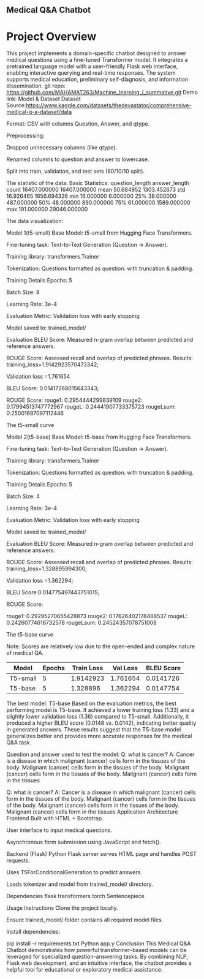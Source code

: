 ## Medical Q&A Chatbot
# Project Overview
This project implements a domain-specific chatbot designed to answer medical questions using a fine-tuned Transformer model. It integrates a pretrained language model with a user-friendly Flask web interface, enabling interactive querying and real-time responses. The system supports medical education, preliminary self-diagnosis, and information dissemination.
git repo: https://github.com/MAHAMAT263/Machine_learning_I_summative.git 
Demo link:
Model & Dataset
Dataset
Source:https://www.kaggle.com/datasets/thedevastator/comprehensive-medical-q-a-dataset/data 


Format: CSV with columns Question, Answer, and qtype.


Preprocessing:


Dropped unnecessary columns (like qtype).


Renamed columns to question and answer to lowercase.


Split into train, validation, and test sets (80/10/10 split).


The statistic of the data:
Basic Statistics:
       question_length  answer_length
count     16407.000000   16407.000000
mean         50.684952    1303.452673
std          16.926465    1656.694326
min          16.000000       6.000000
25%          38.000000     487.000000
50%          48.000000     890.000000
75%          61.000000    1589.000000
max         191.000000   29046.000000


The data visualization:

Model 1(t5-small)
Base Model: t5-small from Hugging Face Transformers.


Fine-tuning task: Text-to-Text Generation (Question → Answer).


Training library: transformers.Trainer


Tokenization: Questions formatted as question: <text> with truncation & padding.


Training Details
Epochs: 5


Batch Size: 8


Learning Rate: 3e-4


Evaluation Metric: Validation loss with early stopping


Model saved to: trained_model/


Evaluation
BLEU Score: Measured n-gram overlap between predicted and reference answers.


ROUGE Score: Assessed recall and overlap of predicted phrases.
Results:
training_loss=1.9142923570473342;

Validation loss =1.761654

BLEU Score: 0.01417268015643343;

ROUGE Score:
rouge1: 0.2954444299839109
rouge2: 0.17994513747772967
rougeL: 0.24441907733375723
rougeLsum: 0.25001687097112446

The  t5-small curve


Model 2(t5-base)
Base Model: t5-base from Hugging Face Transformers.


Fine-tuning task: Text-to-Text Generation (Question → Answer).


Training library: transformers.Trainer


Tokenization: Questions formatted as question: <text> with truncation & padding.


Training Details
Epochs: 5


Batch Size: 4


Learning Rate: 3e-4


Evaluation Metric: Validation loss with early stopping


Model saved to: trained_model/


Evaluation
BLEU Score: Measured n-gram overlap between predicted and reference answers.


ROUGE Score: Assessed recall and overlap of predicted phrases.
Results:
training_loss=1.328895994300;

Validation loss =1.362294;

BLEU Score:0.014775497443751015;

ROUGE Score:

  rouge1: 0.29295270655428873
  rouge2: 0.17626402178488537
  rougeL: 0.24260774616732578
  rougeLsum: 0.24524357078751008

The  t5-base curve



Note: Scores are relatively low due to the open-ended and complex nature of medical QA.


| Model     | Epochs | Train Loss | Val Loss | BLEU Score |
|-----------|--------|------------|----------|------------|
| T5-small  | 5      | 1.9142923  | 1.761654 | 0.0141726  |
| T5-base   | 5      | 1.328896   | 1.362294 | 0.0147754  |

The best model: T5-base 
Based on the evaluation metrics, the best performing model is T5-base. It achieved a lower training loss (1.33) and a slightly lower validation loss (1.36) compared to T5-small. Additionally, it produced a higher BLEU score (0.0148 vs. 0.0142), indicating better quality in generated answers. These results suggest that the T5-base model generalizes better and provides more accurate responses for the medical Q&A task.

Question and answer used to test the model:
Q: what is cancer?
A: Cancer is a disease in which malignant (cancer) cells form in the tissues of the body. Malignant (cancer) cells form in the tissues of the body. Malignant (cancer) cells form in the tissues of the body. Malignant (cancer) cells form in the tissues

Q: what is cancer?
A: Cancer is a disease in which malignant (cancer) cells form in the tissues of the body. Malignant (cancer) cells form in the tissues of the body. Malignant (cancer) cells form in the tissues of the body. Malignant (cancer) cells form in the tissues
Application Architecture
Frontend
Built with HTML + Bootstrap.


User interface to input medical questions.


Asynchronous form submission using JavaScript and fetch().


Backend (Flask)
Python Flask server serves HTML page and handles POST requests.


Uses T5ForConditionalGeneration to predict answers.


Loads tokenizer and model from trained_model/ directory.


Dependencies
flask
transformers
torch
Sentencepiece


Usage Instructions
Clone the project locally.


Ensure trained_model/ folder contains all required model files.


Install dependencies:

pip install -r requirements.txt
Python app.y
Conclusion
This Medical Q&A Chatbot demonstrates how powerful transformer-based models can be leveraged for specialized question-answering tasks. By combining NLP, Flask web development, and an intuitive interface, the chatbot provides a helpful tool for educational or exploratory medical assistance.
